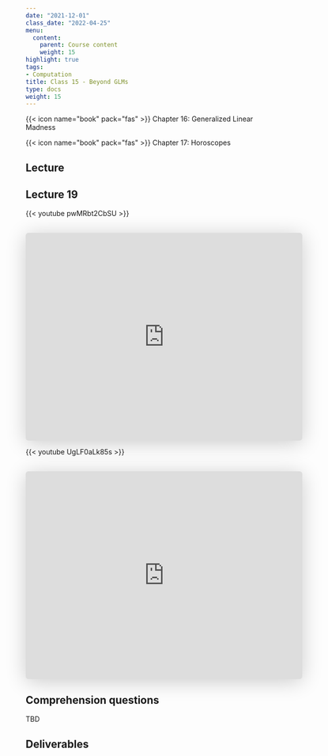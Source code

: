 ```yaml
---
date: "2021-12-01"
class_date: "2022-04-25"
menu:
  content:
    parent: Course content
    weight: 15
highlight: true
tags:
- Computation
title: Class 15 - Beyond GLMs
type: docs
weight: 15
---
```


{{< icon name="book" pack="fas" >}} Chapter 16: Generalized Linear Madness

{{< icon name="book" pack="fas" >}} Chapter 17: Horoscopes

## Lecture

## Lecture 19

{{< youtube pwMRbt2CbSU >}}

<br>

<iframe class="speakerdeck-iframe" frameborder="0" src="https://speakerdeck.com/player/8582fc1c71cc4f4fae43ee1d2a0ac319" title="L19 Statistical Rethinking Winter 2019" allowfullscreen="true" mozallowfullscreen="true" webkitallowfullscreen="true" style="border: 0px; background: padding-box padding-box rgba(0, 0, 0, 0.1); margin: 0px; padding: 0px; border-radius: 6px; box-shadow: rgba(0, 0, 0, 0.2) 0px 5px 40px; width: 560px; height: 420px;" data-ratio="1.3333333333333333"></iframe>
<br>

{{< youtube UgLF0aLk85s >}}

<br>

<iframe class="speakerdeck-iframe" frameborder="0" src="https://speakerdeck.com/player/da27f0f59b1447cc85418c8fb0fb390c" title="L20 Statistical Rethinking Winter 2019" allowfullscreen="true" mozallowfullscreen="true" webkitallowfullscreen="true" style="border: 0px; background: padding-box padding-box rgba(0, 0, 0, 0.1); margin: 0px; padding: 0px; border-radius: 6px; box-shadow: rgba(0, 0, 0, 0.2) 0px 5px 40px; width: 560px; height: 420px;" data-ratio="1.3333333333333333"></iframe>

## Comprehension questions

TBD

## Deliverables

